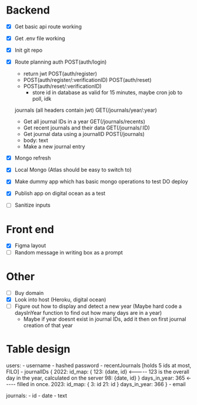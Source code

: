 # Backend
- [x] Get basic api route working
- [x] Get .env file working
- [x] Init git repo
- [x] Route planning
    auth
    POST(auth/login)
    - return jwt
    POST(auth/register)
    - POST(auth/register/:verificationID)
    POST(auth/reset)
    - POST(auth/reset/:verificationID)
        - store id in database as valid for 15 minutes, maybe cron job to poll, idk

    journals (all headers contain jwt)
    GET(/journals/year/:year)
    - Get all journal IDs in a year
    GET(/journals/recents)
    - Get recent journals and their data
    GET(/journals/:ID)
    - Get journal data using a journalID
    POST(/journals)
    - body: text
    - Make a new journal entry

- [x] Mongo refresh
- [x] Local Mongo (Atlas should be easy to switch to)
- [x] Make dummy app which has basic mongo operations to test DO deploy
- [x] Publish app on digital ocean as a test

- [ ] Sanitize inputs

# Front end
- [x] Figma layout
- [ ] Random message in writing box as a prompt

# Other
- [ ] Buy domain
- [x] Look into host (Heroku, digital ocean)
- [ ] Figure out how to display and detect a new year (Maybe hard code a daysInYear function to find out how many days are in a year)
    - Maybe if year doesnt exist in journal IDs, add it then on first journal creation of that year


# Table design

users:
    - username
    - hashed password
    - recentJournals [holds 5 ids at most, FILO]
    - journalIDs
        {
            2022: 
                id_map: {
                    123: {date, id}  <----- 123 is the overall day in the year, calculated on the server
                    98: {date, id}
                }
                days_in_year: 365 <----- filled in once.
            2023: 
                id_map: {
                    3: id
                    21: id 
                }
                days_in_year: 366
        }
    - email

journals:
    - id
    - date
    - text